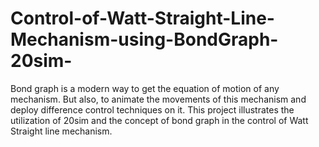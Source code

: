 # Control-of-Watt-Straight-Line-Mechanism-using-BondGraph-20sim-
Bond graph is a modern way to get the equation of motion of any mechanism. But also, to animate the movements of this mechanism and deploy difference control techniques on it. This project illustrates the utilization of 20sim and the concept of bond graph in the control of Watt Straight line mechanism.
